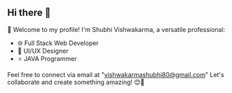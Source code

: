 ## Hi there 👋

👋 Welcome to my profile! I'm Shubhi Vishwakarma, a versatile professional:

- 🌐 Full Stack Web Developer
- 🎨 UI/UX Designer
- ⭐ JAVA Programmer

Feel free to connect via email at "vishwakarmashubhi80@gmail.com" Let's collaborate and create something amazing! 😊🚀
